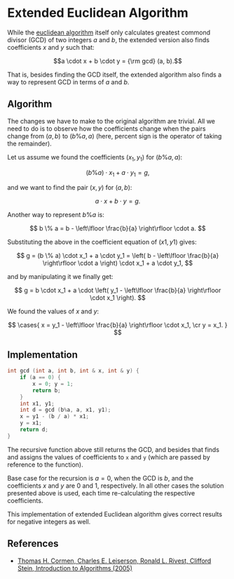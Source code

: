 <!--?title Extended Euclidean Algorithm  -->

# Extended Euclidean Algorithm

While the [euclidean algorithm](../algebra/euclid_algorithm.html) itself only calculates greatest commond divisor (GCD) of two integers $a$ and $b$, the extended version also finds coefficients $x$ and $y$ such that:

$$a \cdot x + b \cdot y = {\rm gcd} (a, b).$$

That is, besides finding the GCD itself, the extended algorithm also finds a way to represent GCD in terms of $a$ and $b$.

## Algorithm

The changes we have to make to the original algorithm are trivial. All we need to do is to observe how the coefficients change when the pairs change from $(a, b)$ to $(b\%a, a)$ (here, percent sign is the operator of taking the remainder).

Let us assume we found the coefficients $(x_1, y_1)$ for $(b\%a, a)$:

$$ (b \% a) \cdot x_1 + a \cdot y_1 = g, $$

and we want to find the pair $(x, y)$ for $(a, b)$:

$$ a \cdot x + b \cdot y = g. $$

Another way to represent $b \% a$ is:

$$ b \% a = b - \left\lfloor \frac{b}{a} \right\rfloor \cdot a. $$

Substituting the above in the coefficient equation of $(x1, y1)$ gives:

$$ g = (b \% a) \cdot x_1 + a \cdot y_1 = \left( b - \left\lfloor \frac{b}{a} \right\rfloor \cdot a \right) \cdot x_1 + a \cdot y_1, $$

and by manipulating it we finally get:

$$ g = b \cdot x_1 + a \cdot \left( y_1 - \left\lfloor \frac{b}{a} \right\rfloor \cdot x_1 \right). $$

We found the values of $x$ and $y$:

$$ \cases{
x = y_1 - \left\lfloor \frac{b}{a} \right\rfloor \cdot x_1, \cr
y = x_1.
} $$

## Implementation

```cpp
int gcd (int a, int b, int & x, int & y) {
	if (a == 0) {
		x = 0; y = 1;
		return b;
	}
	int x1, y1;
	int d = gcd (b%a, a, x1, y1);
	x = y1 - (b / a) * x1;
	y = x1;
	return d;
}
```

The recursive function above still returns the GCD, and besides that finds and assigns the values of coefficients to `x` and `y` (which are passed by reference to the function).

Base case for the recursion is $a = 0$, when the GCD is $b$, and the coefficients $x$ and $y$ are $0$ and $1$, respectively. In all other cases the solution presented above is used, each time re-calculating the respective coefficients.

This implementation of extended Euclidean algorithm gives correct results for negative integers as well.

## References

- [Thomas H. Cormen, Charles E. Leiserson, Ronald L. Rivest, Clifford Stein, Introduction to Algorithms (2005)](http://e-maxx.ru/bookz/files/cormen.djvu)
